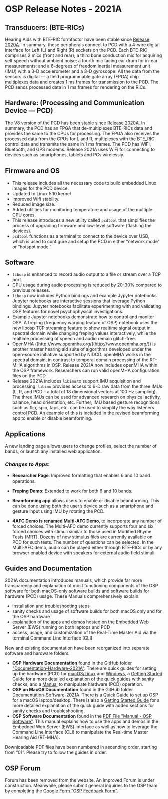 #  OSP Release Notes - 2021A

## Transducers: (BTE-RICs)

Hearing Aids with BTE-RIC formfactor have been stable since [Release 2020A](https://github.com/nihospr01/OpenSpeechPlatform-UCSD/tree/2020a). In summary, these peripherals connect to PCD with a 4-wire digital interface for Left (L) and Right (R) sockets on the PCD. Each BTE-RIC comprises 2 mics (front and rear); a third bone conduction mic for acquiring self speech without ambient noise; a fourth mic facing ear drum for in-ear measurements; and a 6-degrees of freedom inertial measurement unit (IMU) with a 3-D accelerometer and a 3-D gyroscope. All the data from the sensors is digital — a field programmable gate array (FPGA) chip multiplexes data and creates 1 ms frames for transmission to the PCD. The PCD sends processed data in 1 ms frames for rendering on the RICs.

## Hardware: (Processing and Communication Device — PCD)

The V8 version of the PCD has been stable since [Release 2020A](https://github.com/nihospr01/OpenSpeechPlatform-UCSD/tree/2020a). In summary, the PCD has an FPGA that de-multiplexes BTE-RICs data and provides the same to the CPUs for processing. The FPGA also receives the processed data from the CPUs for L and R, multiplexes with the BTE_RIC control data and transmits the same in 1 ms frames. The PCD has WiFi, Bluetooth, and GPS modems. Release 2021A uses WiFi for connecting to devices such as smartphones, tablets and PCs wirelessly.

## Firmware and OS

* This release includes all the necessary code to build embedded Linux images for the PCD device.
* Updated to Linux 5.10 kernel
* Improved Wifi stability.
* Reduced image size.
* Added utilities for monitoring temperature and usage of the multiple CPU cores.
* This release introduces a new utility called `pcdtool` that simplifies the process of upgrading firmware and low-level software (flashing the devices).  
* `pcdtool` functions as a terminal to connect to the device over USB, which is used to configure and setup the PCD in either “network mode” or “hotspot mode.”

## Software

* `libosp` is enhanced to record audio output to a file or stream over a TCP port.  
* CPU usage during audio processing is reduced by 20-30% compared to previous releases.
* `libosp` now includes Python bindings and example Jypyter notebooks. Jupyter notebooks are interactive sessions that leverage Python bindings. Jupyter notebooks facilitate experimenting with and validating OSP features for novel psychophysical investigations.
* Example Jupyter notebooks demonstrate how to control and monitor OSP.  A freping (frequency warping feature of OSP) notebook uses the new libosp TCP streaming feature to show realtime signal output in spectral domain while changing freping values interactively, while the realtime processing of speech and audio remain glitch-free.
* OpenMHA ([http://www.openmha.org/](http://www.openmha.org/)) is another master hearing aid suite of algorithms developed under the open-source initiative supported by NIDCD. openMHA works in the spectral domain, in contrast to temporal domain processing of the RT-MHA algorithms in OSP. Release 2021A now includes openMHA within the  OSP framework. Researchers can run valid openMHA configuration files on the PCD.
* Release 2021A includes `libimu` to support IMU acquisition and processing.  `libimu` provides access to 6-D raw data from the three IMUs (L, R, and PCD – a total of 18 dimensional vectors at 100 Hz sampling). The three IMUs can be used for advanced research on physical activity, balance, head orientation, etc. Further, IMU based gesture recognitions such as flip, spin, taps, etc. can be used to simplify the way listeners control PCD. An example of this is included in the revised beamforming app to enable or disable beamforming.

## Applications

A new landing page allows users to change profiles, select the number of bands, or launch any installed web application.

### *Changes to Apps*:

* **Researcher Page**: Improved formatting that enables 6 and 10 band operations.

* **Freping Demo**: Extended to work for both 6 and 10 bands.

* **Beamforming app** allows users to enable or disable beamforming. This can be done using both the user’s device such as a smartphone and gesture input using IMU by rotating the PCD.

* **4AFC Demo is renamed Multi-AFC Demo**, to incorporate any number of forced choices. The Multi-AFC demo currently supports four and six forced choices with stimuli similar to those used in Modified Rhyme Tests (MRT).  Dozens of new stimulus files are currently available on PCD for such tests.  The number of questions can be selected.  In the Multi-AFC demo, audio can be played either through BTE-RICs  or by any browser enabled device with speakers for external audio field stimuli.

## Guides and Documentation

2021A documentation introduces manuals, which provide far more transparency and explanation of most functioning components of the OSP software for both macOS-only software builds and software builds for hardware (PCD) usage. These Manuals comprehensively explain:
* installation and troubleshooting steps
* sanity checks and usage of software builds for both macOS only and for the OSP hardware
* explanation of the apps and demos hosted on the Embedded Web Server (EWS) running on both laptops and PCD
* access, usage, and customization of the Real-Time Master Aid via the terminal Command Line Interface (CLI)

New and existing documentation have been reorganized into separate software and hardware folders:

* **OSP Hardware Documentation** found in the GitHub folder ["Documentation-Hardware-2021A"](Documentation-Hardware-2021A). There are quick guides for setting up the hardware (PCD) for [macOS/Linux](Documentation-Hardware-2021A/01-QuickGuide-macOS_Linux.pdf) and [Windows](Documentation-Hardware-2021A/01-QuickGuide-Windows.pdf), a [Getting Started Guide](Documentation-Hardware-2021A/02-GettingStartedGuide_Hardware.pdf) for a more detailed explanation of the quick guides with sanity checks, and a [Manual](Documentation-Hardware-2021A/03-Manual-Hardware.pdf) to manipulate hardware (PCD) operation.
* **OSP on MacOS Documentation** found in the GitHub folder [Documentation-Software-2021A](Documentation-Software-2021A). There is a [Quick Guide](Documentation-Software-2021A/01-QuickGuide-macOS.pdf) to set up OSP for a macOS laptop/desktop. There is also a [Getting Started Guide](Documentation-Software-2021A/02-GettingStartedGuide-macOS.pdf) for a more detailed explanation of the quick guide with added sections for sanity checks and troubleshooting.
* **OSP Software Documentation** found in the [PDF File "Manual - OSP Software"](Documentation-Software-2021A/03-Manual-Software.pdf). This manual explains how to use the apps and demos in the Embedded Web Server (EWS) interface as well as how to leverage the Command Line Interface (CLI) to manipulate the Real-time Master Hearing Aid (RT-MHA).

Downloadable PDF files have been numbered in ascending order, starting from “01”. Please try to follow the guides in order.

## OSP Forum

Forum has been removed from the website. An improved Forum is under construction.
Meanwhile, please submit general inquiries to the OSP team by completing the [Google Form “OSP Feedback Form”](https://forms.gle/WXt8XbyV5FeAryGe7).